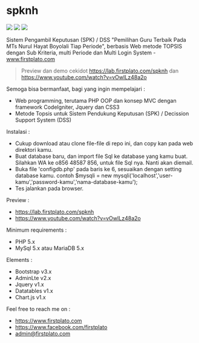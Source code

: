 # spknh

<img src="https://img.shields.io/github/license/ipang-dwi/xdesktop.svg" /> <img src="https://img.shields.io/badge/lab-firstplato.com-red.svg" /> <img src="https://img.shields.io/badge/need-donation-brightgreen.svg" />

Sistem Pengambil Keputusan (SPK) / DSS "Pemilihan Guru Terbaik Pada MTs Nurul Hayat Boyolali Tiap Periode", berbasis Web metode TOPSIS dengan Sub Kriteria, multi Periode dan Multi Login System - www.firstplato.com

> Preview dan demo cekidot https://lab.firstplato.com/spknh dan https://www.youtube.com/watch?v=vOwILz48a2o

Semoga bisa bermanfaat, bagi yang ingin mempelajari :
- Web programming, terutama PHP OOP dan konsep MVC dengan framework CodeIgniter, Jquery dan CSS3
- Metode Topsis untuk Sistem Pendukung Keputusan (SPK) / Decission Support System (DSS)

Instalasi :
- Cukup download atau clone file-file di repo ini, dan copy kan pada web direktori kamu.
- Buat database baru, dan import file Sql ke database yang kamu buat. 
  Silahkan WA ke o856 48587 856, untuk file Sql nya. Nanti akan diemail. 
- Buka file 'configdb.php' pada baris ke 6, sesuaikan dengan setting database kamu.
  contoh $mysqli = new mysqli('localhost','user-kamu','password-kamu','nama-database-kamu');
- Tes jalankan pada browser.

Preview :
- https://lab.firstplato.com/spknh
- https://www.youtube.com/watch?v=vOwILz48a2o

Minimum requirements :
- PHP 5.x
- MySql 5.x atau MariaDB 5.x

Elements :
- Bootstrap v3.x
- AdminLte v2.x
- Jquery v1.x
- Datatables v1.x
- Chart.js v1.x

Feel free to reach me on :
- https://www.firstplato.com
- https://www.facebook.com/firstplato
- admin@firstplato.com
